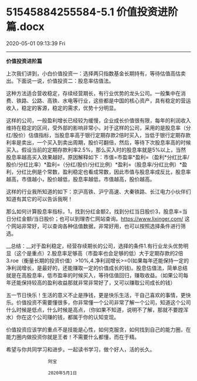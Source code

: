 # 51545884255584-5.1   价值投资进阶篇.docx

2020-05-01 09:13:39 Fri

----

__价值投资进阶篇__

上次我们讲到，小白价值投资一：选择两只指数基金长期持有，等待估值高估卖出。下面说一说，价值投资二：股息率估值法。

这种方法适合营收稳定，存续经营期长，有行业优势的龙头公司。一般集中在消费、铁路、公路、高铁、水电等行业，这些都是中国的核心资产，具有稳定的营运收入，稳定的客源，稳定的需求，优势十分明显。

这样的公司，一般盈利增长已经较为缓慢，企业成长价值很有限，每年的利润收入维持在稳定的区间，受外部的影响非常小，对于这样的公司，采用的是股息率（分红/股价）估值指标，当股息率高于银行定期存款2倍时买入，当低于银行定期存款利率是卖出，一个买入到卖出周期，股价可翻倍，然后，等待下次股息率高的时候买入。假设当前的定期存款利率2\.5%，那么买入时的股息率就是5%以上，当然股息率越高买入效果越好。原因解释如下：市值=市盈率\*盈利=（盈利\*分红比率/股价/分红比率）\*盈利=（分红/股价/分红比例）\*盈利=（股息率/分红比例）\*盈利，分红比例是个常数，盈利稳定也看成常数，因此市值与股息率成反比，股息率越高，市值越小，股价越低，股息率越低，市值越高，股价越高。

这样的行业我所知道的如下：京沪高铁、沪宁高速、大秦铁路、长江电力小伙伴们知道有其它的可以告诉我啊！

那么如何计算股息率指标，1，找到分红金额2，找到分红当日股价3，股息率=当日分红金额/当日股价；也可以到理杏仁网站查询。[https://www\.lixinger\.com/](https://www.lixinger.com/)  这个网站非常好，可以查询各种估值数据，非常好用，也可以按照选择条件进行筛选。

__总结：__对于盈利稳定，经营存续期长的公司，选择的条件1\.有行业龙头优势明显（这个是重点）2\.股息率足够高（市盈率也会足够的低）大于定期存款的2倍3\.roe（衡量长期的投资价值）>10%,4\.净利润增长>=0\(如果每年还能保持一定的净利润增长，是最好的，还能赚取一定的价值成长的钱\)。股息估值法，简单总结就是在高股息率，低市盈率的时候买入，等待估值回归，赚取收益。（如果公司每年还能保持较高的盈利收益那就非常非常好了，又可以赚取公司成长的钱）

五一节日快乐！生活的意义不止是挣钱，更是快乐生活，干自己喜欢的事情，更快乐。价值投资不需要懂很多，你非常懂一个公司非常了解一个公司，知道这个公司什么时候是低点，什么时候是高点，（你如果不知道，说明不了解，那就不要蹚浑水）你在这个公司赚的钱，都属于你的认知变现。

价值投资应该学的重点不是技能是心性，如何克服贪，如何找到自己的能力圈，在能力圈内做投资你就是王者！不需要什么都懂，而在于精。

希望与你共同学习和进步。一起读书学习，做个好人，活的长久。

                    阿宝

                    2020年5月1日

